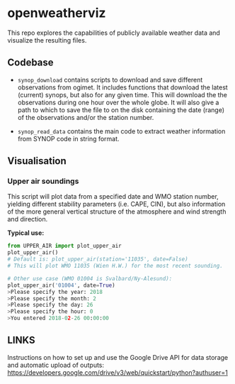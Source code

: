 # openweatherviz

This repo explores the capabilities of publicly available weather data and
visualize the resulting files.

## Codebase


- `synop_download` contains scripts to download and save different observations
from ogimet. It includes functions that download the latest (current) synops, but also
for any given time. This will download the the observations during one hour over the whole globe. It will also give a path to which to save the file to on the disk containing the date (range) of the observations and/or the station number.

- `synop_read_data` contains the main code to extract weather information from SYNOP code in string format.

## Visualisation

### Upper air soundings

This script will plot data from a specified date and WMO station number, yielding different stability parameters (i.e. CAPE, CIN), but also information of the more general vertical structure of the atmosphere and wind strength and direction.

**Typical use:**
```python
from UPPER_AIR import plot_upper_air
plot_upper_air()
# Default is: plot_upper_air(station='11035', date=False)
# This will plot WMO 11035 (Wien H.W.) for the most recent sounding.

# Other use case (WMO 01004 is Svalbard/Ny-Alesund):
plot_upper_air('01004', date=True)
>Please specify the year: 2018
>Please specify the month: 2
>Please specify the day: 26
>Please specify the hour: 0
>You entered 2018-02-26 00:00:00
```


## LINKS

Instructions on how to set up and use the Google Drive API for data storage and
automatic upload of outputs: https://developers.google.com/drive/v3/web/quickstart/python?authuser=1
